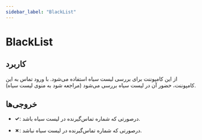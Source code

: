 ```yaml
---
sidebar_label: "BlackList"
---
```

<head>
  <title>معرفی BlackList | مستندات سیموتل</title>
</head>


# BlackList

## کاربرد

از این کامپوننت برای بررسی لیست سیاه استفاده می‌‌شود. با ورود تماس به این کامپوننت، حضور آن در لیست سیاه بررسی می‌‌شود (مراجعه شود به منوی لیست سیاه).


## خروجی‌ها

- **✓**: درصورتی که شماره تماس‌‌گیرنده در لیست سیاه باشد.

- **✗**: درصورتی که شماره تماس‌‌گیرنده در لیست سیاه نباشد.